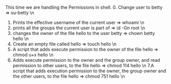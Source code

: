 This time we are handling the Permissions in shell.
0. Change user to betty => su-betty \n 
1. Prints the effective username of the current user  => whoami \n
2. prints all the groups the current user is part of => id -Gn root \n
3. changes the owner of the file hello to the user betty => chown betty hello \n
4. Create an empty file called hello => touch hello \n
5. A script that adds execute permission to the owner of the file hello => chmod u+x hello \n
6. Adds execute permission to the owner and the group owner, and read permission to other users, to the file hello => chmod 114 hello \n
7.A script that adds execution permission to the owner, the group owner and the other users, to the file hello => chmod 751 hello \n